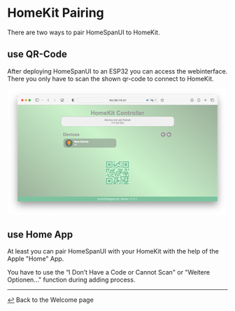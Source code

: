 # HomeKit Pairing

There are two ways to pair HomeSpanUI to HomeKit.

## use QR-Code
After deploying HomeSpanUI to an ESP32 you can access the webinterface. There you only have to scan the shown qr-code to connect to HomeKit.

![alt text](https://github.com/datjan/HomeSpanUI/blob/main/docs/images/qr_code_example.png?raw=true)

## use Home App
At least you can pair HomeSpanUI with your HomeKit with the help of the Apple "Home" App.

You have to use the “I Don’t Have a Code or Cannot Scan" or "Weitere Optionen..." function during adding process.

---

[↩️](../README.md) Back to the Welcome page
